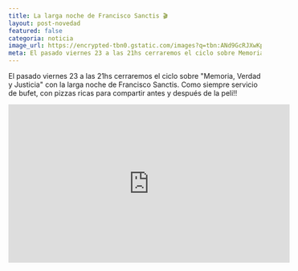 ```yaml
---
title: La larga noche de Francisco Sanctis 🎬
layout: post-novedad
featured: false
categoria: noticia
image_url: https://encrypted-tbn0.gstatic.com/images?q=tbn:ANd9GcRJXwKp-Y435mmfJf2oCTxrPlA99NjKB-RyDlYo-xLlj1O1uTQr
meta: El pasado viernes 23 a las 21hs cerraremos el ciclo sobre Memoria, Verdad y Justicia con La larga noche de Francisco Sanctis
---
```


El pasado viernes 23 a las 21hs cerraremos el ciclo sobre "Memoria, Verdad y Justicia" con la larga noche de Francisco Sanctis. 
Como siempre servicio de bufet, con pizzas ricas para compartir antes y después de la peli!!

<iframe width="560" height="315" src="https://www.youtube.com/embed/O9QWPpplNCk" frameborder="0" allow="autoplay; encrypted-media" allowfullscreen></iframe>